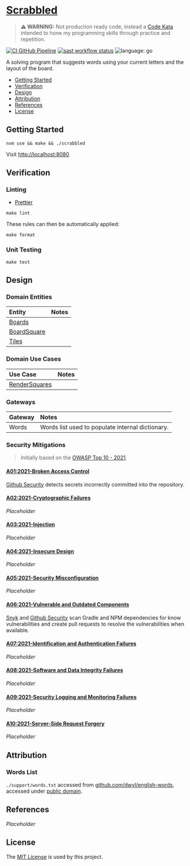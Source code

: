 # [Scrabbled](https://github.com/dbtedman/kata-scrabbled)

> **⚠️ WARNING:** Not production ready code, instead a [Code Kata](https://github.com/dbtedman#code-kata) intended to
> hone my programming skills through practice and repetition.

[![CI GitHub Pipeline](https://img.shields.io/github/workflow/status/dbtedman/kata-scrabbled/ci?style=for-the-badge&logo=github&label=ci)](https://github.com/dbtedman/kata-scrabbled/actions/workflows/ci.yml)
[![sast workflow status](https://img.shields.io/github/workflow/status/dbtedman/kata-scrabbled/sast?style=for-the-badge&logo=github&label=sast)](https://github.com/dbtedman/kata-scrabbled/actions/workflows/sast.yml)
![language: go](https://img.shields.io/badge/language-go-blue.svg?style=for-the-badge&logo=go)

A solving program that suggests words using your current letters and the layout of the board.

-   [Getting Started](#getting-started)
-   [Verification](#verification)
-   [Design](#design)
-   [Attribution](#attribution)
-   [References](#references)
-   [License](#license)

## Getting Started

```shell
nvm use && make && ./scrabbled
```

Visit [http://localhost:8080](http://localhost:8080)

## Verification

### Linting

-   [Prettier](https://prettier.io)

```shell
make lint
```

These rules can then be automatically applied:

```shell
make format
```

### Unit Testing

```shell
make test
```

## Design

### Domain Entities

| Entity                                                        | Notes |
| :------------------------------------------------------------ | :---- |
| [Boards](./internal/domain/board/boards.go)                   |       |
| [BoardSquare](./internal/domain/board_square/board_square.go) |       |
| [Tiles](./internal/domain/tile/tiles.go)                      |       |

### Domain Use Cases

| Use Case                                                    | Notes |
| :---------------------------------------------------------- | :---- |
| [RenderSquares](./internal/domain/square/render_squares.go) |       |

### Gateways

| Gateway | Notes                                            |
| :------ | :----------------------------------------------- |
| Words   | Words list used to populate internal dictionary. |

### Security Mitigations

> Initially based on the [OWASP Top 10 - 2021](https://owasp.org/www-project-top-ten/).

#### [A01:2021-Broken Access Control](https://owasp.org/Top10/A01_2021-Broken_Access_Control/)

[Github Security](https://github.com/features/security) detects secrets incorrectly committed into the repository.

#### [A02:2021-Cryptographic Failures](https://owasp.org/Top10/A02_2021-Cryptographic_Failures/)

_Placeholder_

#### [A03:2021-Injection](https://owasp.org/Top10/A03_2021-Injection/)

_Placeholder_

#### [A04:2021-Insecure Design](https://owasp.org/Top10/A04_2021-Insecure_Design/)

_Placeholder_

#### [A05:2021-Security Misconfiguration](https://owasp.org/Top10/A05_2021-Security_Misconfiguration/)

_Placeholder_

#### [A06:2021-Vulnerable and Outdated Components](https://owasp.org/Top10/A06_2021-Vulnerable_and_Outdated_Components/)

[Snyk](https://snyk.io) and [Github Security](https://github.com/features/security) scan Gradle and NPM dependencies for know vulnerabilities and create pull requests to resolve the vulnerabilities when available.

#### [A07:2021-Identification and Authentication Failures](https://owasp.org/Top10/A07_2021-Identification_and_Authentication_Failures/)

_Placeholder_

#### [A08:2021-Software and Data Integrity Failures](https://owasp.org/Top10/A08_2021-Software_and_Data_Integrity_Failures/)

_Placeholder_

#### [A09:2021-Security Logging and Monitoring Failures](https://owasp.org/Top10/A09_2021-Security_Logging_and_Monitoring_Failures/)

_Placeholder_

#### [A10:2021-Server-Side Request Forgery](https://owasp.org/Top10/A10_2021-Server-Side_Request_Forgery_%28SSRF%29/)

_Placeholder_

## Attribution

### Words List

`./support/words.txt` accessed from [github.com/dwyl/english-words](https://github.com/dwyl/english-words), accessed
under [public domain](https://github.com/dwyl/english-words/blob/master/LICENSE.md).

## References

_Placeholder_

## License

The [MIT License](./LICENSE.md) is used by this project.

